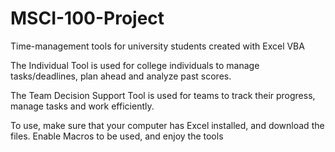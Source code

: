 # MSCI-100-Project
Time-management tools for university students created with Excel VBA 

The Individual Tool is used for college individuals to manage tasks/deadlines, plan ahead and analyze past scores. 

The Team Decision Support Tool is used for teams to track their progress, manage tasks and work efficiently. 

To use, make sure that your computer has Excel installed, and download the files. Enable Macros to be used, and enjoy the tools
